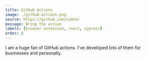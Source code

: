 ```yaml
---
title: GitHub Actions
image: ./github-actions.png
source: https://github.com/vimtor
message: Bring the action
labels: [browser extension, react, cypress]
order: 8
---
```


I am a huge fan of GitHub actions. I've developed lots of them for businesses and personally.
